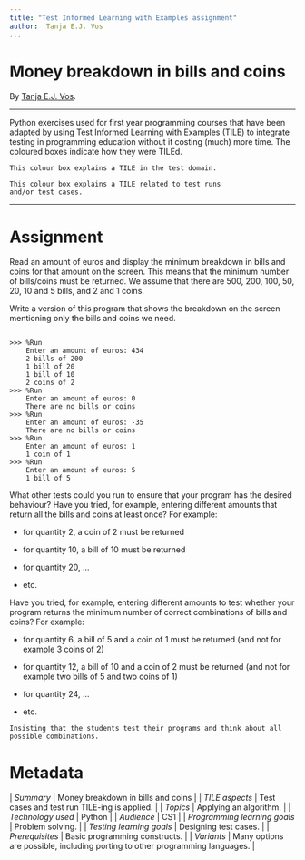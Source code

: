 ```yaml
---
title: "Test Informed Learning with Examples assignment"
author:  Tanja E.J. Vos
...
```


# Money breakdown in bills and coins

By [Tanja E.J. Vos](https://www.tanjavos.com).

------------------------------------------------------------------------

Python exercises used for first year programming courses that
have been adapted by using Test Informed Learning with Examples (TILE)
to integrate testing in programming education without it costing (much)
more time. The coloured boxes indicate how they were TILEd.

```testdomaintile
This colour box explains a TILE in the test domain.
```

```testruntile
This colour box explains a TILE related to test runs 
and/or test cases.
```
------------------------------------------------------------------------

# Assignment

Read an amount of euros and display the minimum breakdown in bills
and coins for that amount on the screen. This means that the minimum
number of bills/coins must be returned. We assume that there are
500, 200, 100, 50, 20, 10 and 5 bills, and 2 and 1 coins.

Write a version of this program that shows the breakdown on the
screen mentioning only the bills and coins we need.

```small

>>> %Run 
    Enter an amount of euros: 434
    2 bills of 200
    1 bill of 20
    1 bill of 10
    2 coins of 2
>>> %Run 
    Enter an amount of euros: 0
    There are no bills or coins
>>> %Run 
    Enter an amount of euros: -35
    There are no bills or coins
>>> %Run 
    Enter an amount of euros: 1
    1 coin of 1
>>> %Run 
    Enter an amount of euros: 5
    1 bill of 5
```

What other tests could you run to ensure that your program has the
desired behaviour? Have you tried, for example, entering different
amounts that return all the bills and coins at least once? For
example:

-   for quantity 2, a coin of 2 must be returned

-   for quantity 10, a bill of 10 must be returned

-   for quantity 20, ...

-   etc.

Have you tried, for example, entering different amounts to test
whether your program returns the minimum number of correct
combinations of bills and coins? For example:

-   for quantity 6, a bill of 5 and a coin of 1 must be returned
    (and not for example 3 coins of 2)

-   for quantity 12, a bill of 10 and a coin of 2 must be returned
    (and not for example two bills of 5 and two coins of 1)

-   for quantity 24, ...

-   etc.

```testruntile
Insisting that the students test their programs and think about all
possible combinations.
```

# Metadata

| *Summary*                     | Money breakdown in bills and coins |
| *TILE aspects*                | Test cases and test run TILE-ing is applied. |
| *Topics*                      | Applying an algorithm. |
| *Technology used*             | Python |
| *Audience*                    | CS1 |
| *Programming learning goals*  | Problem solving.  |
| *Testing learning goals*      | Designing test cases. |
| *Prerequisites*               | Basic programming constructs. |
| *Variants*                    | Many options are possible, including porting to other programming languages. |    

